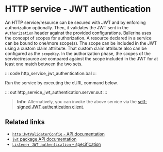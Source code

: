 # HTTP service - JWT authentication

An HTTP service/resource can be secured with JWT and by enforcing authorization optionally. Then, it validates the JWT sent in the `Authorization` header against the provided configurations. Ballerina uses the concept of scopes for authorization. A resource declared in a service can be bound to one/more scope(s). The scope can be included in the JWT using a custom claim attribute. That custom claim attribute also can be configured as the `scopeKey`. In the authorization phase, the scopes of the service/resource are compared against the scope included in the JWT for at least one match between the two sets.

::: code http_service_jwt_authentication.bal :::

Run the service by executing the cURL command below.

::: out http_service_jwt_authentication.server.out :::

>**Info:** Alternatively, you can invoke the above service via the [self-signed JWT authentication client](/learn/by-example/http-client-self-signed-jwt-authentication).

## Related links
- [`http:JwtValidatorConfig` - API documentation](https://lib.ballerina.io/ballerina/http/latest/records/JwtValidatorConfig)
- [`jwt` package API documentation](https://lib.ballerina.io/ballerina/jwt/latest/)
- [`Listener JWT authentication` - specification](https://ballerina.io/spec/http/#9113-listener---jwt-auth)
